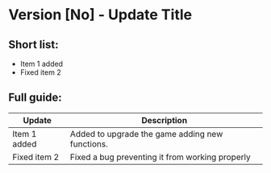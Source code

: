 # **Version [No] - Update Title**

## Short list:

- Item 1 added
- Fixed item 2

## Full guide:

| Update        | Description   |
| ------------- | ------------- |
| Item 1 added  | Added to upgrade the game adding new functions.  |
| Fixed item 2  | Fixed a bug preventing it from working properly  |

